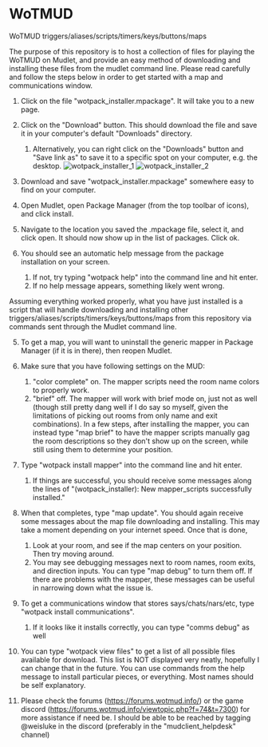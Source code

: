 # WoTMUD
WoTMUD triggers/aliases/scripts/timers/keys/buttons/maps

The purpose of this repository is to host a collection of files for playing the WoTMUD on Mudlet, and provide an easy method of downloading and installing these files from the mudlet command line. Please read carefully and follow the steps below in order to get started with a map and communications window.

1. Click on the file "wotpack_installer.mpackage". It will take you to a new page.
2. Click on the "Download" button. This should download the file and save it in your computer's default "Downloads" directory.
   1. Alternatively, you can right click on the "Downloads" button and "Save link as" to save it to a specific spot on your computer, e.g. the desktop.
![wotpack_installer_1](https://user-images.githubusercontent.com/52049495/137240395-f9a6ca92-70fe-49f9-a185-227afe748527.png)
![wotpack_installer_2](https://user-images.githubusercontent.com/52049495/137240737-23e0e19f-5c7e-49de-a497-06e431b414aa.png)

1. Download and save "wotpack_installer.mpackage" somewhere easy to find on your computer.
2. Open Mudlet, open Package Manager (from the top toolbar of icons), and click install.
3. Navigate to the location you saved the .mpackage file, select it, and click open. It should now show up in the list of packages. Click ok.
4. You should see an automatic help message from the package installation on your screen.
   1. If not, try typing "wotpack help" into the command line and hit enter.
   2. If no help message appears, something likely went wrong.

Assuming everything worked properly, what you have just installed is a script that will handle downloading and installing other triggers/aliases/scripts/timers/keys/buttons/maps from this repository via commands sent through the Mudlet command line.

5. To get a map, you will want to uninstall the generic mapper in Package Manager (if it is in there), then reopen Mudlet.
6. Make sure that you have following settings on the MUD:
   1. "color complete" on. The mapper scripts need the room name colors to properly work.
   2. "brief" off. The mapper will work with brief mode on, just not as well (though still pretty dang well if I do say so myself, given the limitations of picking out rooms from only name and exit combinations). In a few steps, after installing the mapper, you can instead type "map brief" to have the mapper scripts manually gag the room descriptions so they don't show up on the screen, while still using them to determine your position.
7. Type "wotpack install mapper" into the command line and hit enter.
   1. If things are successful, you should receive some messages along the lines of "(wotpack_installer): New mapper_scripts successfully installed."
8. When that completes, type "map update". You should again receive some messages about the map file downloading and installing. This may take a moment depending on your internet speed. Once that is done,
   1. Look at your room, and see if the map centers on your position. Then try moving around.
   2. You may see debugging messages next to room names, room exits, and direction inputs. You can type "map debug" to turn them off. If there are problems with the mapper, these messages can be useful in narrowing down what the issue is. 

9. To get a communications window that stores says/chats/nars/etc, type "wotpack install communications". 
   1. If it looks like it installs correctly, you can type "comms debug" as well

12. You can type "wotpack view files" to get a list of all possible files available for download. This list is NOT displayed very neatly, hopefully I can change that in the future. You can use commands from the help message to install particular pieces, or everything. Most names should be self explanatory.


13. Please check the forums (https://forums.wotmud.info/) or the game discord (https://forums.wotmud.info/viewtopic.php?f=74&t=7300) for more assistance if need be. I should be able to be reached by tagging @weisluke in the discord (preferably in the "mudclient_helpdesk" channel)
